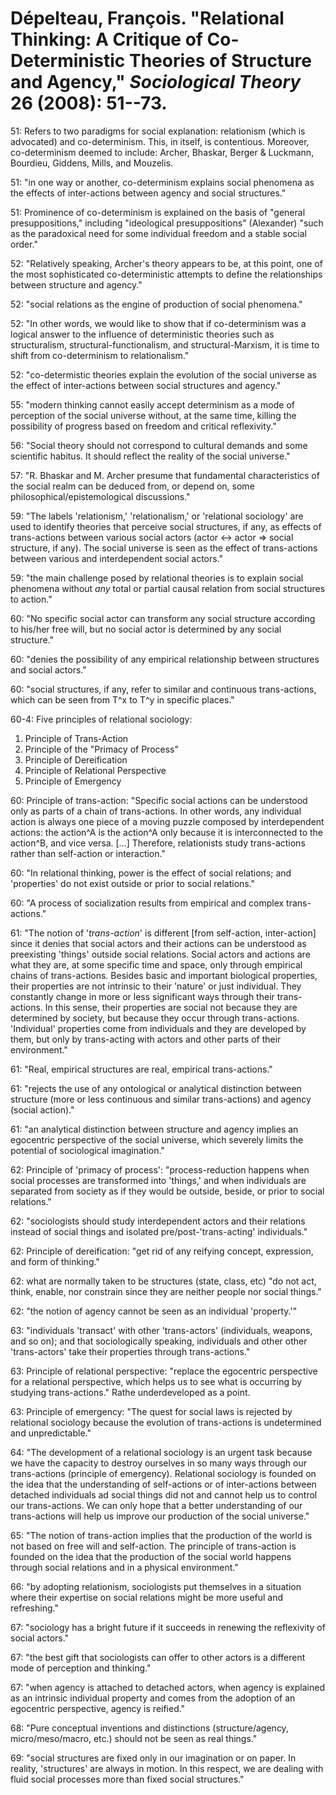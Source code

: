 Dépelteau, François. "Relational Thinking: A Critique of Co-Deterministic Theories of Structure and Agency," *Sociological Theory* 26 (2008): 51--73.
===

51:  Refers to two paradigms for social explanation: relationism (which is advocated) and co-determinism. This, in itself, is contentious. Moreover, co-determinism deemed to include: Archer, Bhaskar, Berger & Luckmann, Bourdieu, Giddens, Mills, and Mouzelis.

51:  "in one way or another, co-determinism explains social phenomena as the effects of inter-actions between agency and social structures."

51:  Prominence of co-determinism is explained on the basis of "general presuppositions," including "ideological presuppositions" (Alexander) "such as the paradoxical need for some individual freedom and a stable social order."

52:  "Relatively speaking, Archer's theory appears to be, at this point, one of the most sophisticated co-deterministic attempts to define the relationships between structure and agency."

52:  "social relations as the engine of production of social phenomena."

52:  "In other words, we would like to show that if co-determinism was a logical answer to the influence of deterministic theories such as structuralism, structural-functionalism, and structural-Marxism, it is time to shift from co-determinism to relationalism."

52:  "co-determistic theories explain the evolution of the social universe as the effect of inter-actions between social structures and agency."

55:  "modern thinking cannot easily accept determinism as a mode of perception of the social universe without, at the same time, killing the possibility of progress based on freedom and critical reflexivity."

56:  "Social theory should not correspond to cultural demands and some scientific habitus. It should reflect the reality of the social universe."

57:  "R. Bhaskar and M. Archer presume that fundamental characteristics of the social realm can be deduced from, or depend on, some philosophical/epistemological discussions."

59:  "The labels 'relationism,' 'relationalism,' or 'relational sociology' are used to identify theories that perceive social structures, if any, as effects of trans-actions between various social actors (actor <-> actor => social structure, if any). The social universe is seen as the effect of trans-actions between various and interdependent social actors."

59:  "the main challenge posed by relational theories is to explain social phenomena without *any* total or partial causal relation from social structures to action." 

60:  "No specific social actor can transform any social structure according to his/her free will, but no social actor is determined by any social structure."

60:  "denies the possibility of any empirical relationship between structures and social actors."

60:  "social structures, if any, refer to similar and continuous trans-actions, which can be seen from T^x to T^y in specific places."

60-4: Five principles of relational sociology:

1. Principle of Trans-Action
2. Principle of the "Primacy of Process"
3. Principle of Dereification
4. Principle of Relational Perspective
5. Principle of Emergency

60:  Principle of trans-action: "Specific social actions can be understood only as parts of a chain of trans-actions. In other words, any individual action is always one piece of a moving puzzle composed by interdependent actions: the action^A is the action^A only because it is interconnected to the action^B, and vice versa. […] Therefore, relationists study trans-actions rather than self-action or interaction."

60:  "In relational thinking, power is the effect of social relations; and 'properties' do not exist outside or prior to social relations."

60:  "A process of socialization results from empirical and complex trans-actions."

61:  "The notion of '*trans-action*' is different [from self-action, inter-action] since it denies that social actors and their actions can be understood as preexisting 'things' outside social relations. Social actors and actions are what they are, at some specific time and space, only through empirical chains of trans-actions. Besides basic and important biological properties, their properties are not intrinsic to their 'nature' or just individual. They constantly change in more or less significant ways through their trans-actions. In this sense, their properties are social not because they are determined by society, but because they occur through trans-actions. 'Individual' properties come from individuals and they are developed by them, but only by trans-acting with actors and other parts of their environment."

61:  "Real, empirical structures are real, empirical trans-actions."

61:  "rejects the use of any ontological or analytical distinction between structure (more or less continuous and similar trans-actions) and agency (social action)."

61:  "an analytical distinction between structure and agency implies an egocentric perspective of the social universe, which severely limits the potential of sociological imagination."

62:  Principle of 'primacy of process': "process-reduction happens when social processes are transformed into 'things,' and when individuals are separated from society as if they would be outside, beside, or prior to social relations."

62:  "sociologists should study interdependent actors and their relations instead of social things and isolated pre/post-'trans-acting' individuals."

62:  Principle of dereification: "get rid of any reifying concept, expression, and form of thinking."

62:  what are normally taken to be structures (state, class, etc) "do not act, think, enable, nor constrain since they are neither people nor social things."

62:  "the notion of agency cannot be seen as an individual 'property.'"

63:  "individuals 'transact' with other 'trans-actors' (individuals, weapons, and so on); and that sociologically speaking, individuals and other other 'trans-actors' take their properties through trans-actions."

63:  Principle of relational perspective: "replace the egocentric perspective for a relational perspective, which helps us to see what is occurring by studying trans-actions." Rathe underdeveloped as a point.

63:  Principle of emergency: "The quest for social laws is rejected by relational sociology because the evolution of trans-actions is undetermined and unpredictable."

64:  "The development of a relational sociology is an urgent task because we have the capacity to destroy ourselves in so many ways through our trans-actions (principle of emergency). Relational sociology is founded on the idea that the understanding of self-actions or of inter-actions between detached individuals ad social things did not and cannot help us to control our trans-actions. We can only hope that a better understanding of our trans-actions will help us improve our production of the social universe."

65:  "The notion of trans-action implies that the production of the world is not based on free will and self-action. The principle of trans-action is founded on the idea that the production of the social world happens through social relations and in a physical environment."

66:  "by adopting relationism, sociologists put themselves in a situation where their expertise on social relations might be more useful and refreshing."

67:  "sociology has a bright future if it succeeds in renewing the reflexivity of social actors."

67: "the best gift that sociologists can offer to other actors is a different mode of perception and thinking."

67:  "when agency is attached to detached actors, when agency is explained as an intrinsic individual property and comes from the adoption of an egocentric perspective, agency is reified."

68:  "Pure conceptual inventions and distinctions (structure/agency, micro/meso/macro, etc.) should not be seen as real things."

69:  "social structures are fixed only in our imagination or on paper. In reality, 'structures' are always in motion. In this respect, we are dealing with fluid social processes more than fixed social structures."